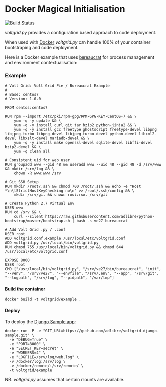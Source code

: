 # Docker Magical Initialisation

[![Build Status](https://travis-ci.org/voltgrid/voltgrid-pie.svg?branch=master)](https://travis-ci.org/voltgrid/voltgrid-pie)

_voltgrid.py_ provides a configuration based approach to code deployment.


When used with [Docker](https://www.docker.com/) _voltgrid.py_ can handle 100% of your container bootstraping and code deployment.

Here is a Docker example that uses [bureaucrat](https://github.com/adlibre/python-bureaucrat) for process management and environment contextualisation:

### Example

    # Volt Grid: Volt Grid Pie / Bureaucrat Example
    #
    # Base: centos7
    # Version: 1.0.0

    FROM centos:centos7
    
    RUN rpm --import /etc/pki/rpm-gpg/RPM-GPG-KEY-CentOS-7 && \
        yum -q -y update && \
        yum -q -y install curl git tar bzip2 python-jinja2 && \
        yum -q -y install gcc freetype ghostscript freetype-devel libpng libjpeg-turbo libpng-devel libjpeg-turbo-devel python-devel libxml2-devel libxslt-devel mariadb-devel && \
        yum -q -y install make openssl-devel sqlite-devel libffi-devel bzip2-devel && \
        yum -q clean all
    
    # Consistent uid for web user
    RUN groupadd www --gid 48 && useradd www --uid 48 --gid 48 -d /srv/www && mkdir /srv/log && \
        chown -R www:www /srv
    
    # Git SSH Setup
    RUN mkdir /root/.ssh && chmod 700 /root/.ssh && echo -e "Host *\n\tStrictHostKeyChecking no\n" >> /root/.ssh/config && \
        mkdir /srv/git && chown root:root /srv/git
    
    # Create Python 2.7 Virtual Env
    USER www
    RUN cd /srv && \
        curl --silent https://raw.githubusercontent.com/adlibre/python-bootstrap/master/bootstrap.sh | bash -s ve27 bureaucrat
    
    # Add Volt Grid .py / .conf
    USER root
    ADD voltgrid.conf.example /usr/local/etc/voltgrid.conf
    ADD voltgrid.py /usr/local/bin/voltgrid.py
    RUN chmod 755 /usr/local/bin/voltgrid.py && chmod 644 /usr/local/etc/voltgrid.conf
    
    EXPOSE 8000
    USER root
    CMD ["/usr/local/bin/voltgrid.py", "/srv/ve27/bin/bureaucrat", "init", "--venv", "/srv/ve27", "--envfile", "/srv/.env", "--app", "/srv/git", "--logpath", "/srv/log", "--pidpath", "/var/tmp"]

#### Build the container

    docker build -t voltgrid/example .

#### Deploy


To deploy the [Django Sample app](https://github.com/adlibre/voltgrid-django-sample):

    docker run -P -e "GIT_URL=https://github.com/adlibre/voltgrid-django-sample.git" \
      -e "DEBUG=True" \
      -e "PORT=8000" \
      -e "SECRET_KEY=secret" \
      -e "WORKERS=4" \
      -e "LOGFILE=/srv/log/web.log" \
      -v /docker/log:/srv/log \
      -v /docker/remote/:/srv/remote/ \
      -t voltgrid/example

NB. _voltgrid.py_ assumes that certain mounts are available.
